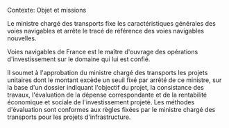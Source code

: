 Contexte: Objet et missions

Le ministre chargé des transports fixe les caractéristiques générales des voies navigables et arrête le tracé de référence des voies navigables nouvelles.

Voies navigables de France est le maître d'ouvrage des opérations d'investissement sur le domaine qui lui est confié.

Il soumet à l'approbation du ministre chargé des transports les projets unitaires dont le montant excède un seuil fixé par arrêté de ce ministre, sur la base d'un dossier indiquant l'objectif du projet, la consistance des travaux, l'évaluation de la dépense correspondante et de la rentabilité économique et sociale de l'investissement projeté. Les méthodes d'évaluation sont conformes aux règles fixées par le ministre chargé des transports pour les projets d'infrastructure.
